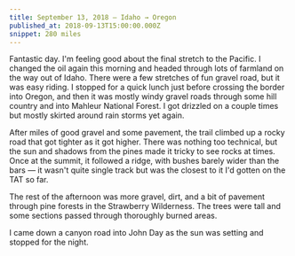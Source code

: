 ```yaml
---
title: September 13, 2018 — Idaho → Oregon
published_at: 2018-09-13T15:00:00.000Z
snippet: 280 miles
---
```


Fantastic day. I'm feeling good about the final stretch to the Pacific. I changed the oil again this morning and headed through lots of farmland on the way out of Idaho. There were a few stretches of fun gravel road, but it was easy riding. I stopped for a quick lunch just before crossing the border into Oregon, and then it was mostly windy gravel roads through some hill country and into Mahleur National Forest. I got drizzled on a couple times but mostly skirted around rain storms yet again.

<BigLazyImage src="https://s3.amazonaws.com/tat.honkytonk.in/27/IMG_3370.jpg" />
<BigLazyImage src="https://s3.amazonaws.com/tat.honkytonk.in/27/IMG_3374.jpg" />
<BigLazyImage src="https://s3.amazonaws.com/tat.honkytonk.in/27/IMG_3377.jpg" />
<BigLazyImage src="https://s3.amazonaws.com/tat.honkytonk.in/27/IMG_3382.jpg" />
<BigLazyImage src="https://s3.amazonaws.com/tat.honkytonk.in/27/IMG_3384.jpg" />
<BigLazyImage src="https://s3.amazonaws.com/tat.honkytonk.in/27/IMG_3388.jpg" />

After miles of good gravel and some pavement, the trail climbed up a rocky road that got tighter as it got higher. There was nothing too technical, but the sun and shadows from the pines made it tricky to see rocks at times. Once at the summit, it followed a ridge, with bushes barely wider than the bars &mdash; it wasn't quite single track but was the closest to it I'd gotten on the TAT so far.

<BigLazyImage src="https://s3.amazonaws.com/tat.honkytonk.in/27/IMG_3391.jpg" />

The rest of the afternoon was more gravel, dirt, and a bit of pavement through pine forests in the Strawberry Wilderness. The trees were tall and some sections passed through thoroughly burned areas.

<BigLazyImage src="https://s3.amazonaws.com/tat.honkytonk.in/27/IMG_3396.jpg" />
<BigLazyImage src="https://s3.amazonaws.com/tat.honkytonk.in/27/IMG_3405.jpg" />
<BigLazyImage src="https://s3.amazonaws.com/tat.honkytonk.in/27/IMG_3410.jpg" />

I came down a canyon road into John Day as the sun was setting and stopped for the night.
